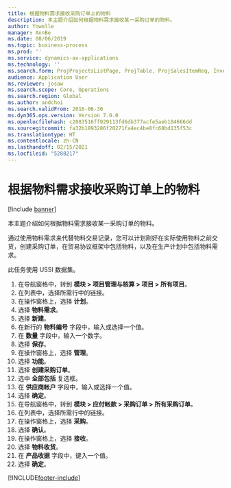 ```yaml
---
title: 根据物料需求接收采购订单上的物料
description: 本主题介绍如何根据物料需求接收某一采购订单的物料。
author: Yowelle
manager: AnnBe
ms.date: 08/06/2019
ms.topic: business-process
ms.prod: ''
ms.service: dynamics-ax-applications
ms.technology: ''
ms.search.form: ProjProjectsListPage, ProjTable, ProjSalesItemReq, InventItemIdLookupSimple, PurchCreateFromSalesOrder, VendAccountItemLookup, PurchTable, PurchEditLines
audience: Application User
ms.reviewer: josaw
ms.search.scope: Core, Operations
ms.search.region: Global
ms.author: andchoi
ms.search.validFrom: 2016-06-30
ms.dyn365.ops.version: Version 7.0.0
ms.openlocfilehash: c2083516ff929113fd6db377acfe5aeb104666dd
ms.sourcegitcommit: fa32b1893286f20271fa4ec4be8fc68bd135f53c
ms.translationtype: HT
ms.contentlocale: zh-CN
ms.lasthandoff: 02/15/2021
ms.locfileid: "5288217"
---
```

# <a name="receive-items-on-purchase-order-from-item-requirement"></a>根据物料需求接收采购订单上的物料

[!include [banner](../../includes/banner.md)]

本主题介绍如何根据物料需求接收某一采购订单的物料。

通过使用物料需求来代替物料交易记录，您可以计划刚好在实际使用物料之前交货，创建采购订单，在贸易协议框架中包括物料，以及在生产计划中包括物料需求。 

此任务使用 USSI 数据集。

1. 在导航窗格中，转到 **模块 > 项目管理与核算 > 项目 > 所有项目**。
2. 在列表中，选择所需行中的链接。
3. 在操作窗格上，选择 **计划**。
4. 选择 **物料需求**。
5. 选择 **新建**。
6. 在新行的 **物料编号** 字段中，输入或选择一个值。
7. 在 **数量** 字段中，输入一个数字。
8. 选择 **保存**。
9. 在操作窗格上，选择 **管理**。
10. 选择 **功能**。
11. 选择 **创建采购订单**。
12. 选中 **全部包括** 复选框。
13. 在 **供应商帐户** 字段中，输入或选择一个值。
14. 选择 **确定**。
15. 在导航窗格中，转到 **模块 > 应付帐款 > 采购订单 > 所有采购订单**。
16. 在列表中，选择所需行中的链接。
17. 在操作窗格上，选择 **采购**。
18. 选择 **确认**。
19. 在操作窗格上，选择 **接收**。
20. 选择 **物料收货**。
21. 在 **产品收据** 字段中，键入一个值。
22. 选择 **确定**。



[!INCLUDE[footer-include](../../includes/footer-banner.md)]